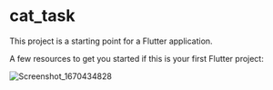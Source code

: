 # cat_task



This project is a starting point for a Flutter application.

A few resources to get you started if this is your first Flutter project:

![Screenshot_1670434828](https://user-images.githubusercontent.com/93291446/206255850-9a99c2d6-ee2c-4826-b593-2fbcfa49e8db.png)

